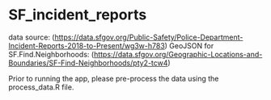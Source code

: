 # SF_incident_reports

data source: (https://data.sfgov.org/Public-Safety/Police-Department-Incident-Reports-2018-to-Present/wg3w-h783)
GeoJSON for SF.Find.Neighborhoods: (https://data.sfgov.org/Geographic-Locations-and-Boundaries/SF-Find-Neighborhoods/pty2-tcw4)

Prior to running the app, please pre-process the data using the process_data.R file.
